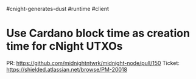 #cnight-generates-dust #runtime #client
# Use Cardano block time as creation time for cNight UTXOs

PR: https://github.com/midnightntwrk/midnight-node/pull/150
Ticket: https://shielded.atlassian.net/browse/PM-20018
